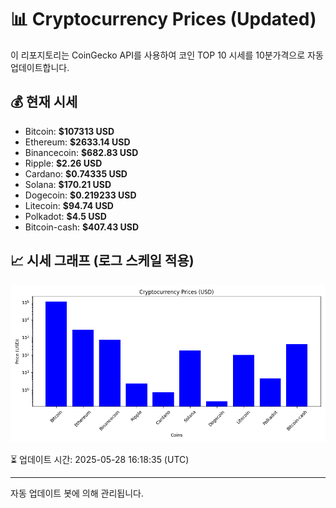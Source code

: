 
# 📊 Cryptocurrency Prices (Updated)

이 리포지토리는 CoinGecko API를 사용하여 코인 TOP 10 시세를 10분가격으로 자동 업데이트합니다.

## 💰 현재 시세
- Bitcoin: **$107313 USD**
- Ethereum: **$2633.14 USD**
- Binancecoin: **$682.83 USD**
- Ripple: **$2.26 USD**
- Cardano: **$0.74335 USD**
- Solana: **$170.21 USD**
- Dogecoin: **$0.219233 USD**
- Litecoin: **$94.74 USD**
- Polkadot: **$4.5 USD**
- Bitcoin-cash: **$407.43 USD**

## 📈 시세 그래프 (로그 스케일 적용)
![Crypto Prices](crypto_prices.png)

⏳ 업데이트 시간: 2025-05-28 16:18:35 (UTC)

---
자동 업데이트 봇에 의해 관리됩니다.
